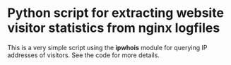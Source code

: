 Python script for extracting website visitor statistics from nginx logfiles
===========================================================================

This is a very simple script using the **ipwhois** module for querying IP
addresses of visitors. See the code for more details. 
